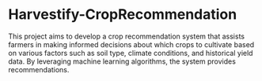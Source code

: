 # Harvestify-CropRecommendation
This project aims to develop a crop recommendation system that assists farmers in making informed decisions about which crops to cultivate based on various factors such as soil type, climate conditions, and historical yield data. By leveraging machine learning algorithms, the system provides recommendations.
